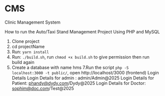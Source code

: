 # CMS
Clinic Management System

How to run the Auto/Taxi Stand Management Project Using PHP and MySQL

1. Clone project
2. cd projectName
3. Run: ```yarn install```
4. Run: ```./build.sh```, run ```chmod +x build.sh``` to give permission then run build again
5. Create a database with name hms
7.Run the script ```php -S localhost:3000 -t public/```, open http://localhost/3000 (frontend)
Login Details
Login Details for admin : admin/Admin@2025
Login Details for Patient: phandy@dydy.com/Dydy@2025
Login Details for Doctor: sophim@doc.com/Test@2025
